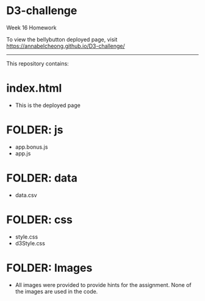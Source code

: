 # D3-challenge
Week 16 Homework

To view the bellybutton deployed page, visit https://annabelcheong.github.io/D3-challenge/

******************************
This repository contains: 

# index.html 
- This is the deployed page

# FOLDER: js
- app.bonus.js
- app.js

# FOLDER: data
- data.csv

# FOLDER: css
- style.css
- d3Style.css

# FOLDER: Images
* All images were provided to provide hints for the assignment.
None of the images are used in the code.